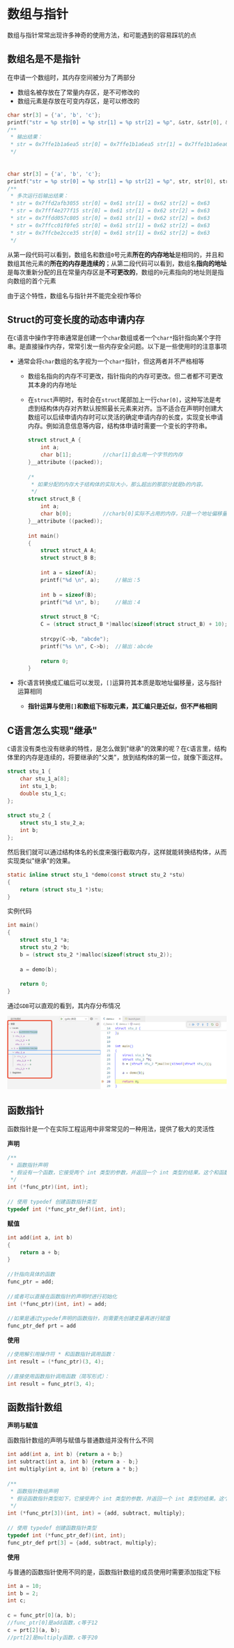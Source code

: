# 数组与指针

数组与指针常常出现许多神奇的使用方法，和可能遇到的容易踩坑的点

## 数组名是不是指针

在申请一个数组时，其内存空间被分为了两部分

* 数组名被存放在了常量内存区，是不可修改的
* 数组元素是存放在可变内存区，是可以修改的

```c
char str[3] = {'a', 'b', 'c'};
printf("str = %p str[0] = %p str[1] = %p str[2] = %p", &str, &str[0], &str[1], &str[2]);
/**
 * 输出结果：
 * str = 0x7ffe1b1a6ea5 str[0] = 0x7ffe1b1a6ea5 str[1] = 0x7ffe1b1a6ea6 str[2] = 0x7ffe1b1a6ea7
 */


char str[3] = {'a', 'b', 'c'};
printf("str = %p str[0] = %p str[1] = %p str[2] = %p", str, str[0], str[1], str[2]);
/**
 * 多次运行后输出结果：
 * str = 0x7ffd2afb3055 str[0] = 0x61 str[1] = 0x62 str[2] = 0x63
 * str = 0x7fff4e277f15 str[0] = 0x61 str[1] = 0x62 str[2] = 0x63
 * str = 0x7ffdd057c805 str[0] = 0x61 str[1] = 0x62 str[2] = 0x63
 * str = 0x7ffcc01f0fe5 str[0] = 0x61 str[1] = 0x62 str[2] = 0x63
 * str = 0x7ffcbe2cce35 str[0] = 0x61 str[1] = 0x62 str[2] = 0x63
 */
```

从第一段代码可以看到，数组名和数组`0`号元素**所在的内存地址**是相同的，并且和数组其他元素的**所在的内存是连续的**；从第二段代码可以看到，数组名**指向的地址**是每次重新分配的且在常量内存区是**不可更改的**，数组的`0`元素指向的地址则是指向数组的首个元素

由于这个特性，数组名与指针并不能完全视作等价



## Struct的可变长度的动态申请内存

在`C`语言中操作字符串通常是创建一个`char`数组或者一个`char*`指针指向某个字符串。是直接操作内存，常常引发一些内存安全问题。以下是一些使用时的注意事项

* 通常会将`char`数组的名字视为一个`char*`指针，但这两者并不严格相等

    * 数组名指向的内存不可更改，指针指向的内存可更改。但二者都不可更改其本身的内存地址

    * 在`struct`声明时，有时会在`struct`尾部加上一行`char[0]`，这种写法是考虑到结构体内存对齐默认按照最长元素来对齐。当不适合在声明时创建大数组可以后续申请内存时可以灵活的确定申请内存的长度，实现变长申请内存。例如消息信息等内容，结构体申请时需要一个变长的字符串。

        ```c
        struct struct_A {
            int a;
            char b[1];			//char[1]会占用一个字节的内存
        }__attribute ((packed));
        
        /* 
         * 如果分配的内存大于结构体的实际大小，那么超出的那部分就是b的内容。
         */
        struct struct_B {
            int a;
            char b[0];			//charb[0]实际不占用的内存，只是一个地址偏移量
        }__attribute ((packed));
        
        int main()
        {
            struct struct_A A;
            struct struct_B B;
        
            int a = sizeof(A);
            printf("%d \n", a);		//输出：5
        
            int b = sizeof(B);
            printf("%d \n", b);		//输出：4
            
            struct struct_B *C;
            C = (struct struct_B *)malloc(sizeof(struct struct_B) + 10);
        
            strcpy(C->b, "abcde");
            printf("%s \n", C->b);	//输出：abcde
        
            return 0;
        }
        ```

* 将`C`语言转换成汇编后可以发现，`[]`运算符其本质是取地址偏移量，这与指针运算相同

    * **指针运算与使用`[]`和数组下标取元素，其汇编只是近似，但不严格相同**



## C语言怎么实现"继承"

`C`语言没有类也没有继承的特性，是怎么做到"继承"的效果的呢？在`C`语言里，结构体里的内存是连续的，将要继承的"父类"，放到结构体的第一位，就像下面这样。

```c
struct stu_1 {
    char stu_1_a[8];
    int stu_1_b;
    double stu_1_c;
};

struct stu_2 {
    struct stu_1 stu_2_a;
    int b;
};
```

然后我们就可以通过结构体名的长度来强行截取内存，这样就能转换结构体，从而实现类似"继承"的效果。

```c
static inline struct stu_1 *demo(const struct stu_2 *stu)
{
    return (struct stu_1 *)stu;
}
```

实例代码

```c
int main()
{
    struct stu_1 *a;
    struct stu_2 *b;
    b = (struct stu_2 *)malloc(sizeof(struct stu_2));

    a = demo(b);

    return 0;
}
```

通过`GDB`可以直观的看到，其内存分布情况

![C语言“继承”](./img/C语言“继承”.png)



## 函数指针

函数指针是一个在实际工程运用中非常常见的一种用法，提供了极大的灵活性

**声明**

```c
/**
 * 函数指针声明
 * 假设有一个函数，它接受两个 int 类型的参数，并返回一个 int 类型的结果。这个和函数指针的声明如下：
 */
int (*func_ptr)(int, int);

// 使用 typedef 创建函数指针类型
typedef int (*func_ptr_def)(int, int);
```

**赋值**

```c
int add(int a, int b)
{
    return a + b;
}

//针指向具体的函数
func_ptr = add;

//或者可以直接在函数指针的声明时进行初始化
int (*func_ptr)(int, int) = add;

//如果是通过typedef声明的函数指针，则需要先创建变量再进行赋值
func_ptr_def prt = add
```

**使用**

```c
//使用解引用操作符 * 和函数指针调用函数：
int result = (*func_ptr)(3, 4);

//直接使用函数指针调用函数（简写形式）：
int result = func_ptr(3, 4);
```



## 函数指针数组

**声明与赋值**

函数指针数组的声明与赋值与普通数组并没有什么不同

```c
int add(int a, int b) {return a + b;}
int subtract(int a, int b) {return a - b;}
int multiply(int a, int b) {return a * b;}

/**
 * 函数指针数组声明
 * 假设函数指针类型如下，它接受两个 int 类型的参数，并返回一个 int 类型的结果。这个函数指针数组的声明如下：
 */
int (*func_ptr[3])(int, int) = {add, subtract, multiply};

// 使用 typedef 创建函数指针类型
typedef int (*func_ptr_def)(int, int);
func_ptr_def prt[3] = {add, subtract, multiply};
```

**使用**

与普通的函数指针使用不同的是，函数指针数组的成员使用时需要添加指定下标

```c
int a = 10;
int b = 2;
int c;

c = func_ptr[0](a, b);
//func_ptr[0]是add函数，c等于12
c = prt[2](a, b);
//prt[2]是multiply函数，c等于20
```

